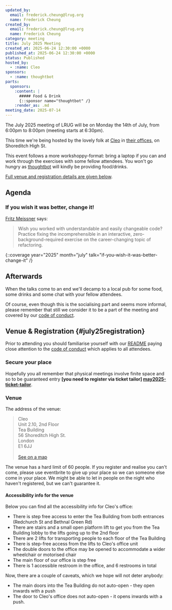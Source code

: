 ```yaml
---
updated_by:
  email: frederick.cheung@lrug.org
  name: Frederick Cheung
created_by:
  email: frederick.cheung@lrug.org
  name: Frederick Cheung
category: meeting
title: July 2025 Meeting
created_at: 2025-06-24 12:30:00 +0000
published_at: 2025-06-24 12:30:00 +0000
status: Published
hosted_by:
  - :name: Cleo
sponsors:
  - :name: thoughtbot
parts:
  sponsors:
    :content: |
      ##### Food & Drink
      {::sponsor name="thoughtbot" /}
    :render_as: .md
meeting_date: 2025-07-14
---
```


The July 2025 meeting of LRUG will be on Monday the 14th of July, from 6:00pm
to 8:00pm (meeting starts at 6:30pm).

This time we're being hosted by the lovely folk at [Cleo](https://meetcleo.com) in [their offices][cleo-venue], on Shoreditch High St. 

This event follows a more workshoppy-format: bring a laptop if you can and work through the exercises with some fellow attendees. You won't go hungry as [thoughtbot](https://thoughtbot.com) will kindly be providing food/drinks.

[Full venue and registration
details are given below](#july25registration).

## Agenda

###  If you wish it was better, change it!

[Fritz Meissner](http://iftheshoefritz.com/) says:

> Wish you worked with understandable and easily changeable
code? Practice fixing the incomprehensible in an interactive,
zero-background-required exercise on the career-changing topic of
refactoring.

{::coverage year="2025" month="july" talk="if-you-wish-it-was-better-change-it" /}

## Afterwards

When the talks come to an end we'll decamp to a local pub for some food, some
drinks and some chat with your fellow attendees.

Of course, even though this is the socialising part and seems more
informal, please remember that still we consider it to be a part of the
meeting and covered by our [code of conduct](http://readme.lrug.org/#code-of-conduct).

## Venue & Registration {#july25registration}

Prior to attending you should familiarise yourself with our
[README](http://readme.lrug.org/) paying close attention to the [code of
conduct](http://readme.lrug.org/#code-of-conduct) which applies to all
attendees.

### Secure your place

Hopefully you all remember that physical meetings involve finite space and so to
be guaranteed entry **[you need to register via ticket tailor]
[may2025-ticket-tailor]**.

### Venue

The address of the venue:

> Cleo<br/>Unit 2.10, 2nd Floor<br/>Tea Building<br/>56 Shoreditch High St.<br/>London<br/>E1 6JJ<br/><br/>[See on a map][cleo-venue]

The venue has a hard limit of 60 people.  If you register and realise you
can't come, please use eventbrite to give up your place so we can someone
else come in your place.  We might be able to let in people on the night
who haven't registered, but we can't guarantee it.

#### Accessibility info for the venue

Below you can find all the accessibility info for Cleo's office:

- There is step free access to enter the Tea Building from both entrances (Redchurch St and Bethnal Green Rd)
- There are stairs and a small open platform lift to get you from the Tea Building lobby to the lifts going up to the 2nd floor
- There are 2 lifts for transporting people to each floor of the Tea Building
- There is step-free access from the lifts to Cleo's office unit
- The double doors to the office may be opened to accommodate a wider wheelchair or motorised chair
- The main floor of our office is step free
- There is 1 accessible restroom in the office, and 6 restrooms in total

Now, there are a couple of caveats, which we hope will not deter anybody:

- The main doors into the Tea Building do not auto-open - they open inwards with a push
- The door to Cleo's office does not auto-open - it opens inwards with a push.

[cleo-venue]: https://goo.gl/maps/eUvK3PDLFpKhzf98A
[may2025-ticket-tailor]: https://buytickets.at/lrug/1756068
